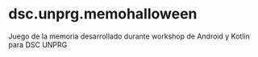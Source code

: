 # dsc.unprg.memohalloween
Juego de la memoria desarrollado durante workshop de Android y Kotlin para DSC UNPRG
